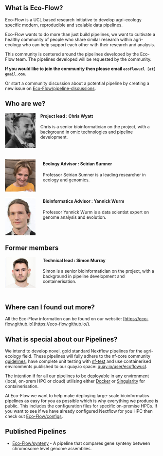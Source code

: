 ## What is Eco-Flow?

Eco-Flow is a UCL based research initiative to develop agri-ecology specific modern, reproducible and scalable data pipelines.

Eco-Flow wants to do more than just build pipelines, we want to cultivate a healthy community of people who share similar research within agri-ecology who can help support each other with their research and analysis. 

This community is centered around the pipelines developed by the Eco-Flow team. The pipelines developed will be requested by the community.

**If you would like to join the community then please email `ecoflowucl [at] gmail.com`.**

Or start a community discussion about a potential pipeline by creating a new issue on [Eco-Flow/pipeline-discussions](https://github.com/Eco-Flow/pipeline-discussions/issues). 

## Who are we?
<img style="margin-right: 1.0rem" align="left" width="100" src="https://github.com/Eco-Flow/Eco-Flow.github.io/blob/publish/img/chris.png">

#### Project lead           : Chris Wyatt
Chris is a senior bioinformatician on the project, with a background in omic technologies and pipeline development.
<br><br><br><br>

<img style="margin-right: 1.5rem" align="left" width="100" src="https://github.com/Eco-Flow/Eco-Flow.github.io/blob/publish/img/seirian.png">

#### Ecology Advisor             : Seirian Sumner
Professor Seirian Sumner is a leading researcher in ecology and genomics.
<br><br><br>

<img style="margin-right: 1.5rem" align="left" width="100" src="https://github.com/Eco-Flow/Eco-Flow.github.io/blob/publish/img/yannick.png">

#### Bioinformatics Advisor : Yannick Wurm
Professor Yannick Wurm is a data scientist expert on genome analysis and evolution.
<br><br><br><br>

## Former members

<img style="margin-right: 1.5rem" align="left" width="100" src="https://github.com/Eco-Flow/Eco-Flow.github.io/blob/publish/img/Simon.png">

#### Technical lead                  : Simon Murray
Simon is a senior bioinformatician on the project, with a background in pipeline development and containerisation.
<br><br><br>


## Where can I found out more?

All the Eco-Flow information can be found on our website: [https://eco-flow.github.io](https://eco-flow.github.io/).

## What is special about our Pipelines?

We intend to develop novel, gold standard Nextflow pipelines for the agri-ecology field. These pipelines will fully adhere to the nf-core community [guidelines](https://nf-co.re/docs/contributing/guidelines), have complete unit testing with [nf-test](https://www.nf-test.com/) and use containerised environments published to our quay.io space: [quay.io/user/ecoflowucl](https://quay.io/user/ecoflowucl/). 

The intention if for all our pipelines to be deployable in any environment (local, on-prem HPC or cloud) utilising either [Docker](https://www.docker.com/why-docker/) or [Singularity](https://docs.sylabs.io/guides/latest/user-guide/introduction.html#why-use-singularityce) for containerisation. 

At Eco-Flow we want to help make deploying large-scale bioinformatics pipelines as easy for you as possible which is why everything we produce is public. This includes the configuration files for specific on-premise HPCs. If you want to see if we have already configured Nextflow for you HPC then check out [Eco-Flow/configs](https://github.com/Eco-Flow/configs).

## Published Pipelines

* [Eco-Flow/synteny](https://github.com/Eco-Flow/synteny) - A pipeline that compares gene synteny between chromosome level genome assemblies.
